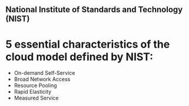 National Institute of Standards and Technology (NIST)
---

# 5 essential characteristics of the cloud model defined by NIST:

- On-demand Self-Service
- Broad Network Access
- Resource Pooling
- Rapid Elasticity
- Measured Service
